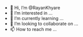 - 👋 Hi, I’m @RayanKhyare
- 👀 I’m interested in ...
- 🌱 I’m currently learning ...
- 💞️ I’m looking to collaborate on ...
- 📫 How to reach me ...

<!---
RayanKhyare/RayanKhyare is a ✨ special ✨ repository because its `README.md` (this file) appears on your GitHub profile.
You can click the Preview link to take a look at your changes.
--->
